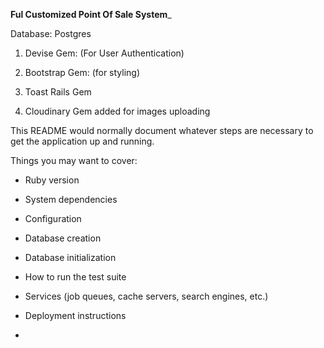 ____________________________Ful Customized Point Of Sale System_____________________________

Database: Postgres

1. Devise Gem: (For User Authentication)

3. Bootstrap Gem: (for styling)

4. Toast Rails Gem

5. Cloudinary Gem added for images uploading

This README would normally document whatever steps are necessary to get the
application up and running.

Things you may want to cover:

* Ruby version

* System dependencies

* Configuration

* Database creation

* Database initialization

* How to run the test suite

* Services (job queues, cache servers, search engines, etc.)

* Deployment instructions

* 
